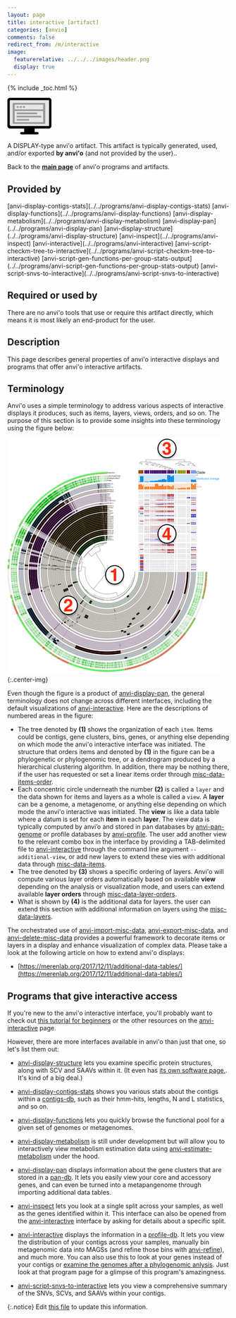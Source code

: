 ```yaml
---
layout: page
title: interactive [artifact]
categories: [anvio]
comments: false
redirect_from: /m/interactive
image:
  featurerelative: ../../../images/header.png
  display: true
---
```



{% include _toc.html %}


<img src="../../images/icons/DISPLAY.png" alt="DISPLAY" style="width:100px; border:none" />

A DISPLAY-type anvi'o artifact. This artifact is typically generated, used, and/or exported **by anvi'o** (and not provided by the user)..

Back to the **[main page](../../)** of anvi'o programs and artifacts.

## Provided by


<p style="text-align: left" markdown="1"><span class="artifact-p">[anvi-display-contigs-stats](../../programs/anvi-display-contigs-stats)</span> <span class="artifact-p">[anvi-display-functions](../../programs/anvi-display-functions)</span> <span class="artifact-p">[anvi-display-metabolism](../../programs/anvi-display-metabolism)</span> <span class="artifact-p">[anvi-display-pan](../../programs/anvi-display-pan)</span> <span class="artifact-p">[anvi-display-structure](../../programs/anvi-display-structure)</span> <span class="artifact-p">[anvi-inspect](../../programs/anvi-inspect)</span> <span class="artifact-p">[anvi-interactive](../../programs/anvi-interactive)</span> <span class="artifact-p">[anvi-script-checkm-tree-to-interactive](../../programs/anvi-script-checkm-tree-to-interactive)</span> <span class="artifact-p">[anvi-script-gen-functions-per-group-stats-output](../../programs/anvi-script-gen-functions-per-group-stats-output)</span> <span class="artifact-p">[anvi-script-snvs-to-interactive](../../programs/anvi-script-snvs-to-interactive)</span></p>


## Required or used by


There are no anvi'o tools that use or require this artifact directly, which means it is most likely an end-product for the user.


## Description

This page describes general properties of anvi'o interactive displays and programs that offer anvi'o interactive artifacts.

## Terminology

Anvi'o uses a simple terminology to address various aspects of interactive displays it produces, such as items, layers, views, orders, and so on. The purpose of this section is to provide some insights into these terminology using the figure below:

![an anvi'o display](../../images/anvio_display_template.png){:.center-img}

Even though the figure is a product of <span class="artifact-n">[anvi-display-pan](/software/anvio/help/main/programs/anvi-display-pan)</span>, the general terminology does not change across different interfaces, including the default visualizations of <span class="artifact-n">[anvi-interactive](/software/anvio/help/main/programs/anvi-interactive)</span>. Here are the descriptions of numbered areas in the figure:

* The tree denoted by **(1)** shows the organization of each `item`. Items could be contigs, gene clusters, bins, genes, or anything else depending on which mode the anvi'o interactive interface was initiated. The structure that orders items and denoted by **(1)** in the figure can be a phylogenetic or phylogenomic tree, or a dendrogram produced by a hierarchical clustering algorithm. In addition, there may be nothing there, if the user has requested or set a linear items order through <span class="artifact-n">[misc-data-items-order](/software/anvio/help/main/artifacts/misc-data-items-order)</span>.
* Each concentric circle underneath the number **(2)** is called a `layer` and the data shown for items and layers as a whole is called a `view`. A **layer** can be a genome, a metagenome, or anything else depending on which mode the anvi'o interactive was initiated. The **view** is like a data table where a datum is set for each **item** in each **layer**. The view data is typically computed by anvi’o and stored in pan databases by <span class="artifact-n">[anvi-pan-genome](/software/anvio/help/main/programs/anvi-pan-genome)</span> or profile databases by <span class="artifact-n">[anvi-profile](/software/anvio/help/main/programs/anvi-profile)</span>. The user add another view to the relevant combo box in the interface by providing a TAB-delimited file to <span class="artifact-n">[anvi-interactive](/software/anvio/help/main/programs/anvi-interactive)</span> through the command line argument `--additional-view`, or add new layers to extend these vies with additional data through <span class="artifact-n">[misc-data-items](/software/anvio/help/main/artifacts/misc-data-items)</span>.
* The tree denoted by **(3)** shows a specific ordering of layers. Anvi'o will compute various layer orders automatically based on available **view** depending on the analysis or visualization mode, and users can extend available **layer orders** through <span class="artifact-n">[misc-data-layer-orders](/software/anvio/help/main/artifacts/misc-data-layer-orders)</span>.
* What is shown by **(4)** is the additional data for layers. the user can extend this section with additional information on layers using the <span class="artifact-n">[misc-data-layers](/software/anvio/help/main/artifacts/misc-data-layers)</span>.

The orchestrated use of <span class="artifact-n">[anvi-import-misc-data](/software/anvio/help/main/programs/anvi-import-misc-data)</span>, <span class="artifact-n">[anvi-export-misc-data](/software/anvio/help/main/programs/anvi-export-misc-data)</span>, and <span class="artifact-n">[anvi-delete-misc-data](/software/anvio/help/main/programs/anvi-delete-misc-data)</span> provides a powerful framework to decorate items or layers in a display and enhance visualization of complex data. Please take a look at the following article on how to extend anvi'o displays:

* [https://merenlab.org/2017/12/11/additional-data-tables/](https://merenlab.org/2017/12/11/additional-data-tables/)

## Programs that give interactive access

If you're new to the anvi'o interactive interface, you'll probably want to check out [this tutorial for beginners](http://merenlab.org/tutorials/interactive-interface/) or the other resources on the  <span class="artifact-n">[anvi-interactive](/software/anvio/help/main/programs/anvi-interactive)</span> page.

However, there are more interfaces available in anvi'o than just that one, so let's list them out:

- <span class="artifact-n">[anvi-display-structure](/software/anvio/help/main/programs/anvi-display-structure)</span> lets you examine specific protein structures, along with SCV and SAAVs within it. (It even has [its own software page.](http://merenlab.org/software/anvio-structure/). It's kind of a big deal.)

- <span class="artifact-n">[anvi-display-contigs-stats](/software/anvio/help/main/programs/anvi-display-contigs-stats)</span> shows you various stats about the contigs within a <span class="artifact-n">[contigs-db](/software/anvio/help/main/artifacts/contigs-db)</span>, such as their hmm-hits, lengths, N and L statistics, and so on.

- <span class="artifact-n">[anvi-display-functions](/software/anvio/help/main/programs/anvi-display-functions)</span> lets you quickly browse the functional pool for a given set of genomes or metagenomes.

- <span class="artifact-n">[anvi-display-metabolism](/software/anvio/help/main/programs/anvi-display-metabolism)</span> is still under development but will allow you to interactively view metabolism estimation data using <span class="artifact-n">[anvi-estimate-metabolism](/software/anvio/help/main/programs/anvi-estimate-metabolism)</span> under the hood.

- <span class="artifact-n">[anvi-display-pan](/software/anvio/help/main/programs/anvi-display-pan)</span> displays information about the gene clusters that are stored in a <span class="artifact-n">[pan-db](/software/anvio/help/main/artifacts/pan-db)</span>. It lets you easily view your core and accessory genes, and can even be turned into a metapangenome through importing additional data tables.

- <span class="artifact-n">[anvi-inspect](/software/anvio/help/main/programs/anvi-inspect)</span> lets you look at a single split across your samples, as well as the genes identified within it. This interface can also be opened from the <span class="artifact-n">[anvi-interactive](/software/anvio/help/main/programs/anvi-interactive)</span> interface by asking for details about a specific split.

- <span class="artifact-n">[anvi-interactive](/software/anvio/help/main/programs/anvi-interactive)</span> displays the information in a <span class="artifact-n">[profile-db](/software/anvio/help/main/artifacts/profile-db)</span>. It lets you view the distribution of your contigs across your samples, manually bin metagenomic data into MAGSs (and refine those bins with <span class="artifact-n">[anvi-refine](/software/anvio/help/main/programs/anvi-refine)</span>), and much more. You can also use this to look at your genes instead of your contigs or [examine the genomes after a phylogenomic anlysis](http://merenlab.org/2017/06/07/phylogenomics/). Just look at that program page for a glimpse of this program's amazingness.

- <span class="artifact-n">[anvi-script-snvs-to-interactive](/software/anvio/help/main/programs/anvi-script-snvs-to-interactive)</span> lets you view a comprehensive summary of the SNVs, SCVs, and SAAVs within your contigs.


{:.notice}
Edit [this file](https://github.com/merenlab/anvio/tree/master/anvio/docs/artifacts/interactive.md) to update this information.

